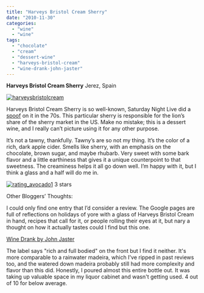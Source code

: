 ```yaml
---
title: "Harveys Bristol Cream Sherry"
date: "2010-11-30"
categories:
  - "wine"
  - "wine"
tags:
  - "chocolate"
  - "cream"
  - "dessert-wine"
  - "harveys-bristol-cream"
  - "wine-drank-john-jaster"
---
```


**Harveys Bristol Cream Sherry** Jerez, Spain

[![](http://s3.amazonaws.com/thegourmez-wpmedia/2010/11/harveysbristolcream.jpg "harveysbristolcream")](http://s3.amazonaws.com/thegourmez-wpmedia/2010/11/harveysbristolcream.jpg)

Harveys Bristol Cream Sherry is so well-known, Saturday Night Live did a [spoof](http://videolog.uol.com.br/video.php?id=456266) on it in the 70s. This particular sherry is responsible for the lion’s share of the sherry market in the US. Make no mistake; this is a dessert wine, and I really can’t picture using it for any other purpose.

It’s not a tawny, thankfully. Tawny’s are so not my thing. It’s the color of a rich, dark apple cider. Smells like sherry, with an emphasis on the chocolate, brown sugar, and maybe rhubarb. Very sweet with some bark flavor and a little earthiness that gives it a unique counterpoint to that sweetness. The creaminess helps it all go down well. I’m happy with it, but I think a glass and a half will do me in.




<div class="caption">

[![](http://s3.amazonaws.com/thegourmez-wpmedia/2009/02/rating_avocado1.gif "rating_avocado1")](http://s3.amazonaws.com/thegourmez-wpmedia/2009/02/rating_avocado1.gif) 3 stars</div>


Other Bloggers’ Thoughts:

I could only find one entry that I’d consider a review. The Google pages are full of reflections on holidays of yore with a glass of Harveys Bristol Cream in hand, recipes that call for it, or people rolling their eyes at it, but nary a thought on how it actually tastes could I find but this one.

[Wine Drank by John Jaster](http://winedrankbyjohnjaster.blogspot.com/2010/07/jackson-triggs-craftsman-harslevelu.html)

The label says "rich and full bodied" on the front but I find it neither. It's more comparable to a rainwater madeira, which I've ripped in past reviews too, and the watered down madeira probably still had more complexity and flavor than this did. Honestly, I poured almost this entire bottle out. It was taking up valuable space in my liquor cabinet and wasn't getting used. 4 out of 10 for below average.
